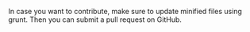 In case you want to contribute, make sure to update minified files using grunt.
Then you can submit a pull request on GitHub.
